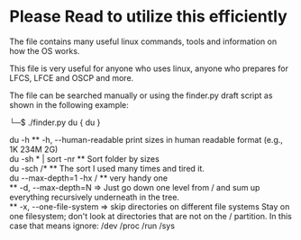 # Please Read to utilize this efficiently 
The file contains many useful linux commands, tools and information on how the OS works. 

This file is very useful for anyone who uses linux, anyone who prepares for LFCS, LFCE and OSCP and more. 

The file can be searched manually or using the finder.py draft script as shown in the following example:

└─$ ./finder.py du
{ du }


du -h                                                                           ** -h, --human-readable  print sizes in human readable format (e.g., 1K 234M 2G) <br/>
du  -sh * | sort -nr                                                            ** Sort folder by sizes <br/> 
du -sch /*                                                                      ** The sort I used many times and tired it. <br/>
du --max-depth=1 -hx /                                                          ** very handy one<br/>
                                                                                ** -d, --max-depth=N => Just go down one level from / and sum up everything recursively underneath in the tree. <br/>
                                                                                ** -x, --one-file-system  => skip directories on different file systems Stay on one filesystem; don't look at directories that are not on the / partition. In this case that means ignore:
                                                                                /dev /proc /run /sys <br/>


